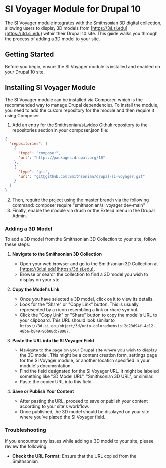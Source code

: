 # SI Voyager Module for Drupal 10

The SI Voyager module integrates with the Smithsonian 3D digital collection, allowing users to display 3D models from [https://3d.si.edu](https://3d.si.edu) within their Drupal 10 site. This guide walks you through the process of adding a 3D model to your site.

## Getting Started

Before you begin, ensure the SI Voyager module is installed and enabled on your Drupal 10 site.

## Installing SI Voyager Module

The SI Voyager module can be installed via Composer, which is the recommended way to manage Drupal dependencies. To install the module, you need to add the custom repository for the module and then require it using Composer.

1. Add an entry for the Smithsonian/si_video Github repository to the repositories section in your composer.json file:

```json
{
  "repositories": [
    {
      "type": "composer",
      "url": "https://packages.drupal.org/10"
    },
    {
      "type": "git",
      "url": "git@github.com:Smithsonian/drupal-si-voyager.git"
    }
  ]
}
```

2. Then, require the project using the master branch via the following command: composer require "smithsonian/si_voyager:dev-main"
3. Finally, enable the module via drush or the Extend menu in the Drupal Admin.

### Adding a 3D Model

To add a 3D model from the Smithsonian 3D Collection to your site, follow these steps:

1. **Navigate to the Smithsonian 3D Collection**
    - Open your web browser and go to the Smithsonian 3D Collection at [https://3d.si.edu](https://3d.si.edu).
    - Browse or search the collection to find a 3D model you wish to display on your site.

2. **Copy the Model's Link**
    - Once you have selected a 3D model, click on it to view its details.
    - Look for the "Share" or "Copy Link" button. This is usually represented by an icon resembling a link or share symbol.
    - Click the "Copy Link" or "Share" button to copy the model's URL to your clipboard. This URL should look similar to `https://3d.si.edu/object/3d/unio-coloradoensis:2d23d94f-4e12-48ba-b849-96b88db78987`.

3. **Paste the URL into the SI Voyager Field**
    - Navigate to the page on your Drupal site where you wish to display the 3D model. This might be a content creation form, settings page for the SI Voyager module, or another location specified in your module's documentation.
    - Find the field designated for the SI Voyager URL. It might be labeled something like "3D Model URL", "Smithsonian 3D URL", or similar.
    - Paste the copied URL into this field.

4. **Save or Publish Your Content**
    - After pasting the URL, proceed to save or publish your content according to your site's workflow.
    - Once published, the 3D model should be displayed on your site where you've placed the SI Voyager field.

### Troubleshooting

If you encounter any issues while adding a 3D model to your site, please review the following:

- **Check the URL Format:** Ensure that the URL copied from the Smithsonian
